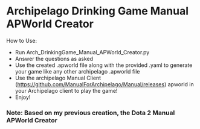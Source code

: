 # Archipelago Drinking Game Manual APWorld Creator

How to Use:

- Run Arch_DrinkingGame_Manual_APWorld_Creator.py
- Answer the questions as asked
- Use the created .apworld file along with the provided .yaml to generate your game like any other archipelago .apworld file
- Use the archipelago Manual Client (https://github.com/ManualForArchipelago/Manual/releases) apworld in your Archipelago client to play the game!
- Enjoy!

### Note: Based on my previous creation, the Dota 2 Manual APWorld Creator